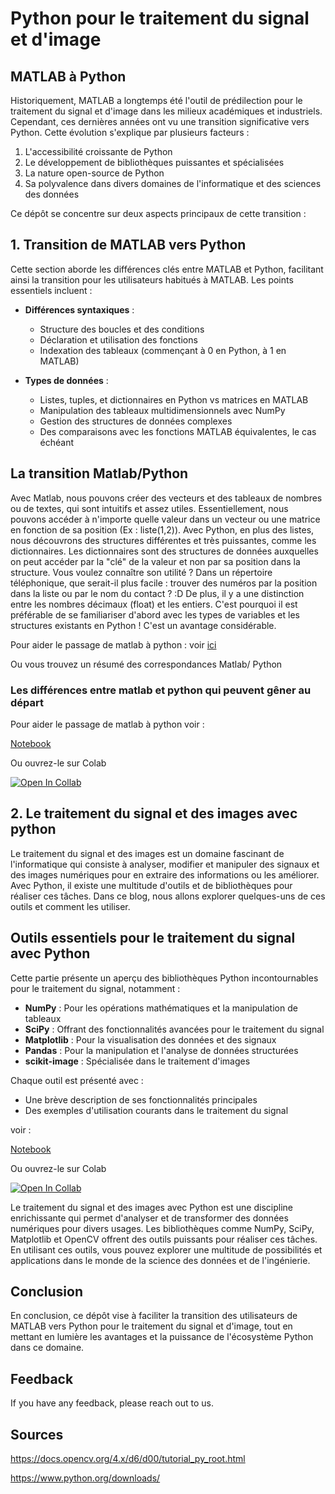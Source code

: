 # Python pour le traitement du signal et d'image
## MATLAB à Python

Historiquement, MATLAB a longtemps été l'outil de prédilection pour le traitement du signal et d'image dans les milieux académiques et industriels. Cependant, ces dernières années ont vu une transition significative vers Python. Cette évolution s'explique par plusieurs facteurs :

1. L'accessibilité croissante de Python
2. Le développement de bibliothèques puissantes et spécialisées
3. La nature open-source de Python
4. Sa polyvalence dans divers domaines de l'informatique et des sciences des données

Ce dépôt se concentre sur deux aspects principaux de cette transition :

## 1. Transition de MATLAB vers Python

Cette section aborde les différences clés entre MATLAB et Python, facilitant ainsi la transition pour les utilisateurs habitués à MATLAB. Les points essentiels incluent :

- **Différences syntaxiques** : 
  - Structure des boucles et des conditions
  - Déclaration et utilisation des fonctions
  - Indexation des tableaux (commençant à 0 en Python, à 1 en MATLAB)

- **Types de données** :
  - Listes, tuples, et dictionnaires en Python vs matrices en MATLAB
  - Manipulation des tableaux multidimensionnels avec NumPy
  - Gestion des structures de données complexes
  - Des comparaisons avec les fonctions MATLAB équivalentes, le cas échéant


## La transition Matlab/Python

Avec Matlab, nous pouvons créer des vecteurs et des tableaux de nombres ou de textes, qui sont intuitifs et assez utiles. Essentiellement, nous pouvons accéder à n'importe quelle valeur dans un vecteur ou une matrice en fonction de sa position (Ex : liste(1,2)). Avec Python, en plus des listes, nous découvrons des structures différentes et très puissantes, comme les dictionnaires. Les dictionnaires sont des structures de données auxquelles on peut accéder par la "clé" de la valeur et non par sa position dans la structure. Vous voulez connaître son utilité ? Dans un répertoire téléphonique, que serait-il plus facile : trouver des numéros par la position dans la liste ou par le nom du contact ? :D De plus, il y a une distinction entre les nombres décimaux (float) et les entiers. C'est pourquoi il est préférable de se familiariser d'abord avec les types de variables et les structures existants en Python ! C'est un avantage considérable.

Pour aider le passage de matlab à python  : voir [ici](https://numpy.org/doc/stable/user/numpy-for-matlab-users.html#general-purpose-equivalents)

Ou vous trouvez un résumé des correspondances  Matlab/ Python

### Les différences entre matlab et python qui peuvent gêner au départ 
Pour aider le passage de matlab à python voir :

[Notebook](https://github.com/Mohamed-sra/Python-pour-le-TS-et-le-TI/blob/main/SI_processing_with%20python/Matlab%20to%20Python.ipynb)

Ou ouvrez-le sur Colab

[![Open In Collab](https://colab.research.google.com/assets/colab-badge.svg)](https://colab.research.google.com/github/Mohamed-sra/Python-pour-le-TS-et-le-TI/blob/main/SI_processing_with%20python/Matlab%20to%20Python.ipynb)

## 2. Le traitement du signal et des images avec python

Le traitement du signal et des images est un domaine fascinant de l'informatique qui consiste à analyser, modifier et manipuler des signaux et des images numériques pour en extraire des informations ou les améliorer. Avec Python, il existe une multitude d'outils et de bibliothèques pour réaliser ces tâches. Dans ce blog, nous allons explorer quelques-uns de ces outils et comment les utiliser.

##  Outils essentiels pour le traitement du signal avec Python

Cette partie présente un aperçu des bibliothèques Python incontournables pour le traitement du signal, notamment :

- **NumPy** : Pour les opérations mathématiques et la manipulation de tableaux
- **SciPy** : Offrant des fonctionnalités avancées pour le traitement du signal
- **Matplotlib** : Pour la visualisation des données et des signaux
- **Pandas** : Pour la manipulation et l'analyse de données structurées
- **scikit-image** : Spécialisée dans le traitement d'images

Chaque outil est présenté avec :
- Une brève description de ses fonctionnalités principales
- Des exemples d'utilisation courants dans le traitement du signal

voir :

[Notebook](https://github.com/Mohamed-sra/Python-pour-le-TS-et-le-TI/blob/main/SI_processing_with%20python/Traitement%20du%20signal%20et%20d'image%20avec%20python.ipynb)

Ou ouvrez-le sur Colab

[![Open In Collab](https://colab.research.google.com/assets/colab-badge.svg)](https://colab.research.google.com/github/Mohamed-sra/Python-pour-le-TS-et-le-TI/blob/main/SI_processing_with%20python/Traitement%20du%20signal%20et%20d'image%20avec%20python.ipynb)


Le traitement du signal et des images avec Python est une discipline enrichissante qui permet d'analyser et de transformer des données numériques pour divers usages. Les bibliothèques comme NumPy, SciPy, Matplotlib et OpenCV offrent des outils puissants pour réaliser ces tâches. En utilisant ces outils, vous pouvez explorer une multitude de possibilités et applications dans le monde de la science des données et de l'ingénierie.

## Conclusion
En conclusion, ce dépôt vise à faciliter la transition des utilisateurs de MATLAB vers Python pour le traitement du signal et d'image, tout en mettant en lumière les avantages et la puissance de l'écosystème Python dans ce domaine.
## Feedback
If you have any feedback, please reach out to us.

## Sources 

https://docs.opencv.org/4.x/d6/d00/tutorial_py_root.html

https://www.python.org/downloads/
